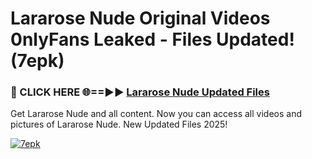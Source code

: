 # Lararose Nude Original Videos 0nlyFans Leaked - Files Updated! (7epk)

<h3>🔴 CLICK HERE 🌐==►► <a href="https://tinyurl.com/yc6ubb5a" rel="nofollow">Lararose Nude Updated Files</a></h3>

Get Lararose Nude and all content. Now you can access all videos and pictures of Lararose Nude. New Updated Files 2025!

[![7epk](https://i.imgur.com/7eu0CRL.gif)](https://tinyurl.com/yc6ubb5a)
